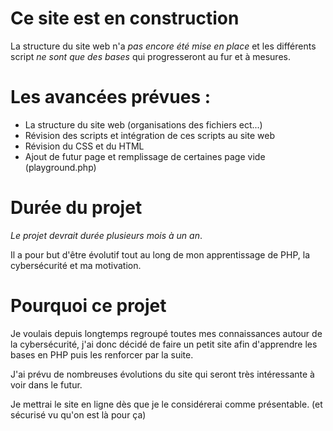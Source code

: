 # Ce site est en construction      

La structure du site web n'a *pas encore été mise en place* et les différents script *ne sont que des bases* qui progresseront au fur et à mesures.     

# Les avancées prévues :        

- La structure du site web (organisations des fichiers ect...)      
- Révision des scripts et intégration de ces scripts au site web        
- Révision du CSS et du HTML         
- Ajout de futur page et remplissage de certaines page vide (playground.php)        


# Durée du projet       

*Le projet devrait durée plusieurs mois à un an*.     

Il a pour but d'être évolutif tout au long de mon apprentissage de PHP, la cybersécurité et ma motivation.


# Pourquoi ce projet        

Je voulais depuis longtemps regroupé toutes mes connaissances autour de la cybersécurité, j'ai donc décidé de faire un petit site afin d'apprendre les bases en PHP puis les renforcer par la suite.    

J'ai prévu de nombreuses évolutions du site qui seront très intéressante à voir dans le futur.      

Je mettrai le site en ligne dès que je le considérerai comme présentable. (et sécurisé vu qu'on est là pour ça)     